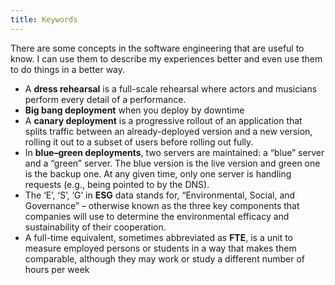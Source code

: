 ```yaml
---
title: Keywords
---
```


There are some concepts in the software engineering that are useful to know. I can use them to describe my experiences better and even use them to do things in a better way.

- A **dress rehearsal** is a full-scale rehearsal where actors and musicians perform every detail of a performance.
- **Big bang deployment** when you deploy by downtime
- A **canary deployment** is a progressive rollout of an application that splits traffic between an already-deployed version and a new version, rolling it out to a subset of users before rolling out fully.
- In **blue–green deployments**, two servers are maintained: a “blue” server and a “green” server. The blue version is the live version and green one is the backup one. At any given time, only one server is handling requests (e.g., being pointed to by the DNS).
- The ‘E’, ‘S’, ‘G’ in **ESG** data stands for, “Environmental, Social, and Governance” – otherwise known as the three key components that companies will use to determine the environmental efficacy and sustainability of their cooperation.
- A full-time equivalent, sometimes abbreviated as **FTE**, is a unit to measure employed persons or students in a way that makes them comparable, although they may work or study a different number of hours per week
